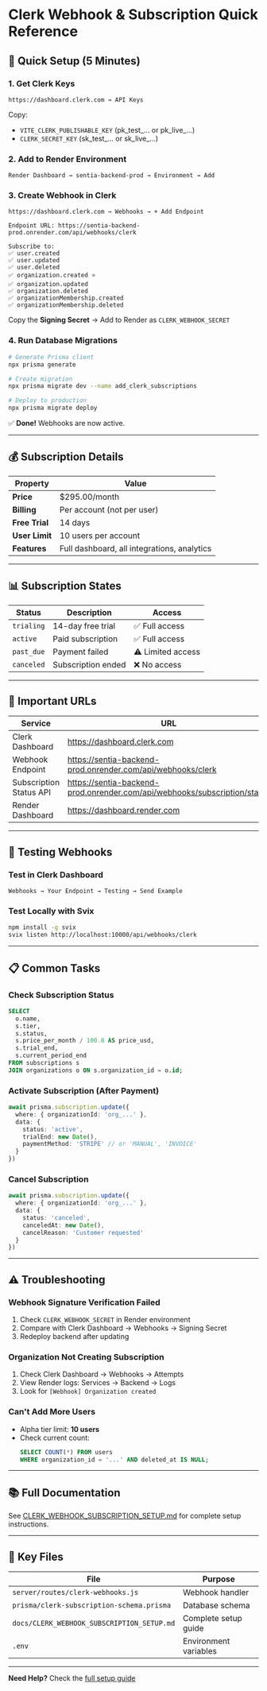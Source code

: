 # Clerk Webhook & Subscription Quick Reference

## 🚀 Quick Setup (5 Minutes)

### 1. Get Clerk Keys
```
https://dashboard.clerk.com → API Keys
```
Copy:
- `VITE_CLERK_PUBLISHABLE_KEY` (pk_test_... or pk_live_...)
- `CLERK_SECRET_KEY` (sk_test_... or sk_live_...)

### 2. Add to Render Environment
```
Render Dashboard → sentia-backend-prod → Environment → Add
```

### 3. Create Webhook in Clerk
```
https://dashboard.clerk.com → Webhooks → + Add Endpoint

Endpoint URL: https://sentia-backend-prod.onrender.com/api/webhooks/clerk

Subscribe to:
✅ user.created
✅ user.updated
✅ user.deleted
✅ organization.created ⭐
✅ organization.updated
✅ organization.deleted
✅ organizationMembership.created
✅ organizationMembership.deleted
```

Copy the **Signing Secret** → Add to Render as `CLERK_WEBHOOK_SECRET`

### 4. Run Database Migrations

```bash
# Generate Prisma client
npx prisma generate

# Create migration
npx prisma migrate dev --name add_clerk_subscriptions

# Deploy to production
npx prisma migrate deploy
```

✅ **Done!** Webhooks are now active.

---

## 💰 Subscription Details

| Property | Value |
|----------|-------|
| **Price** | $295.00/month |
| **Billing** | Per account (not per user) |
| **Free Trial** | 14 days |
| **User Limit** | 10 users per account |
| **Features** | Full dashboard, all integrations, analytics |

---

## 📊 Subscription States

| Status | Description | Access |
|--------|-------------|--------|
| `trialing` | 14-day free trial | ✅ Full access |
| `active` | Paid subscription | ✅ Full access |
| `past_due` | Payment failed | ⚠️ Limited access |
| `canceled` | Subscription ended | ❌ No access |

---

## 🔗 Important URLs

| Service | URL |
|---------|-----|
| Clerk Dashboard | https://dashboard.clerk.com |
| Webhook Endpoint | https://sentia-backend-prod.onrender.com/api/webhooks/clerk |
| Subscription Status API | https://sentia-backend-prod.onrender.com/api/webhooks/subscription/status |
| Render Dashboard | https://dashboard.render.com |

---

## 🧪 Testing Webhooks

### Test in Clerk Dashboard
```
Webhooks → Your Endpoint → Testing → Send Example
```

### Test Locally with Svix
```bash
npm install -g svix
svix listen http://localhost:10000/api/webhooks/clerk
```

---

## 📋 Common Tasks

### Check Subscription Status
```sql
SELECT
  o.name,
  s.tier,
  s.status,
  s.price_per_month / 100.0 AS price_usd,
  s.trial_end,
  s.current_period_end
FROM subscriptions s
JOIN organizations o ON s.organization_id = o.id;
```

### Activate Subscription (After Payment)
```typescript
await prisma.subscription.update({
  where: { organizationId: 'org_...' },
  data: {
    status: 'active',
    trialEnd: new Date(),
    paymentMethod: 'STRIPE' // or 'MANUAL', 'INVOICE'
  }
})
```

### Cancel Subscription
```typescript
await prisma.subscription.update({
  where: { organizationId: 'org_...' },
  data: {
    status: 'canceled',
    canceledAt: new Date(),
    cancelReason: 'Customer requested'
  }
})
```

---

## ⚠️ Troubleshooting

### Webhook Signature Verification Failed
1. Check `CLERK_WEBHOOK_SECRET` in Render environment
2. Compare with Clerk Dashboard → Webhooks → Signing Secret
3. Redeploy backend after updating

### Organization Not Creating Subscription
1. Check Clerk Dashboard → Webhooks → Attempts
2. View Render logs: Services → Backend → Logs
3. Look for `[Webhook] Organization created`

### Can't Add More Users
- Alpha tier limit: **10 users**
- Check current count:
  ```sql
  SELECT COUNT(*) FROM users
  WHERE organization_id = '...' AND deleted_at IS NULL;
  ```

---

## 📚 Full Documentation

See [CLERK_WEBHOOK_SUBSCRIPTION_SETUP.md](./CLERK_WEBHOOK_SUBSCRIPTION_SETUP.md) for complete setup instructions.

---

## 🎯 Key Files

| File | Purpose |
|------|---------|
| `server/routes/clerk-webhooks.js` | Webhook handler |
| `prisma/clerk-subscription-schema.prisma` | Database schema |
| `docs/CLERK_WEBHOOK_SUBSCRIPTION_SETUP.md` | Complete setup guide |
| `.env` | Environment variables |

---

**Need Help?** Check the [full setup guide](./CLERK_WEBHOOK_SUBSCRIPTION_SETUP.md)

